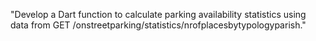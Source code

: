 "Develop a Dart function to calculate parking availability statistics using data from GET /onstreetparking/statistics/nrofplacesbytypologyparish."